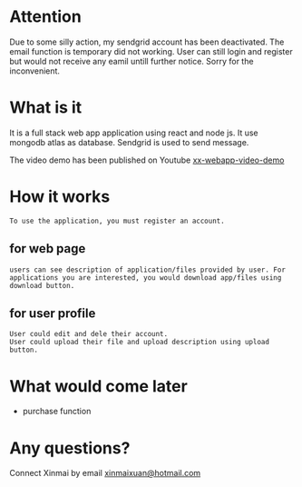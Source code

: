 # Attention
Due to some silly action, my sendgrid account has been deactivated. The email function is temporary did not working. User can still login and register but would not receive any eamil untill further notice. Sorry for the inconvenient. 

# What is it
It is a full stack web app application using react and node js. It use mongodb atlas as database. Sendgrid is used to send message.

<!-- It is been puhlished on AWS <a href="http://ec2-3-92-231-110.compute-1.amazonaws.com"> xxweb-app </a> -->
The video demo has been published on Youtube <a href="https://youtu.be/oW0g3upDmEg"> xx-webapp-video-demo </a>

# How it works
    To use the application, you must register an account.
## for web page
    users can see description of application/files provided by user. For applications you are interested, you would download app/files using download button.
## for user profile
    User could edit and dele their account.
    User could upload their file and upload description using upload button.

# What would come later

- purchase function

# Any questions?
 Connect Xinmai by email xinmaixuan@hotmail.com

